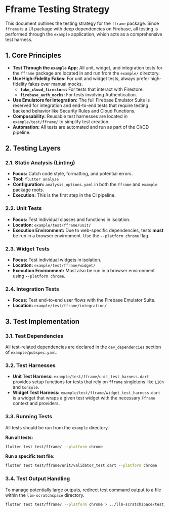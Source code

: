 # Fframe Testing Strategy

This document outlines the testing strategy for the `fframe` package. Since `fframe` is a UI package with deep dependencies on Firebase, all testing is performed through the `example` application, which acts as a comprehensive test harness.

## 1. Core Principles

- **Test Through the `example` App:** All unit, widget, and integration tests for the `fframe` package are located in and run from the `example/` directory.
- **Use High-Fidelity Fakes:** For unit and widget tests, always prefer high-fidelity fakes over manual mocks.
  - **`fake_cloud_firestore`:** For tests that interact with Firestore.
  - **`firebase_auth_mocks`:** For tests involving Authentication.
- **Use Emulators for Integration:** The full Firebase Emulator Suite is reserved for integration and end-to-end tests that require testing backend behavior like Security Rules and Cloud Functions.
- **Composability:** Reusable test harnesses are located in `example/test/fframe/` to simplify test creation.
- **Automation:** All tests are automated and run as part of the CI/CD pipeline.

## 2. Testing Layers

### 2.1. Static Analysis (Linting)

- **Focus:** Catch code style, formatting, and potential errors.
- **Tool:** `flutter analyze`
- **Configuration:** `analysis_options.yaml` in both the `fframe` and `example` package roots.
- **Execution:** This is the first step in the CI pipeline.

### 2.2. Unit Tests

- **Focus:** Test individual classes and functions in isolation.
- **Location:** `example/test/fframe/unit/`
- **Execution Environment:** Due to web-specific dependencies, tests **must** be run in a browser environment. Use the `--platform chrome` flag.

### 2.3. Widget Tests

- **Focus:** Test individual widgets in isolation.
- **Location:** `example/test/fframe/widget/`
- **Execution Environment:** Must also be run in a browser environment using `--platform chrome`.

### 2.4. Integration Tests

- **Focus:** Test end-to-end user flows with the Firebase Emulator Suite.
- **Location:** `example/test/fframe/integration/`

## 3. Test Implementation

### 3.1. Test Dependencies

All test-related dependencies are declared in the `dev_dependencies` section of `example/pubspec.yaml`.

### 3.2. Test Harnesses

- **Unit Test Harness:** `example/test/fframe/unit_test_harness.dart` provides setup functions for tests that rely on `fframe` singletons like `L10n` and `Console`.
- **Widget Test Harness:** `example/test/fframe/widget_test_harness.dart` is a widget that wraps a given test widget with the necessary `Fframe` context and providers.

### 3.3. Running Tests

All tests should be run from the `example` directory.

**Run all tests:**
```bash
flutter test test/fframe/ --platform chrome
```

**Run a specific test file:**
```bash
flutter test test/fframe/unit/validator_test.dart --platform chrome
```

### 3.4. Test Output Handling

To manage potentially large outputs, redirect test command output to a file within the `llm-scratchspace` directory.

```bash
flutter test test/fframe/ --platform chrome > ../llm-scratchspace/test_output.txt
```

